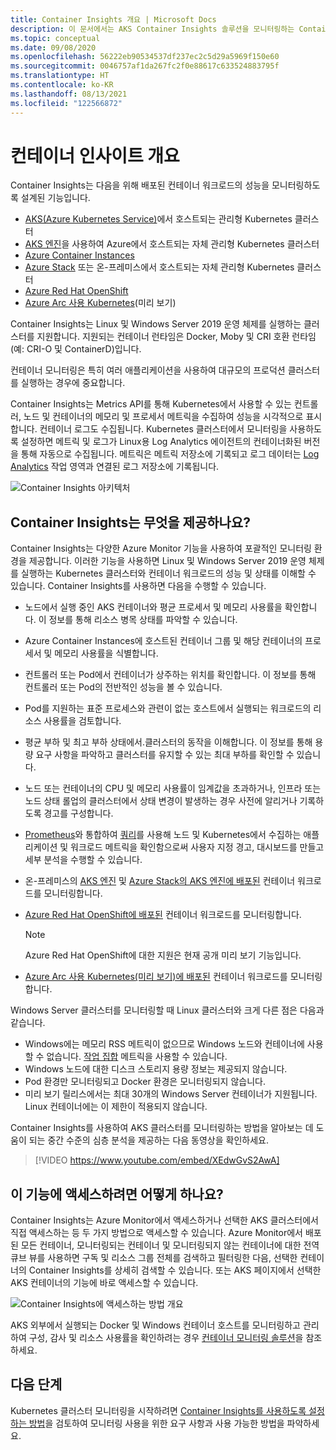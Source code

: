 ```yaml
---
title: Container Insights 개요 | Microsoft Docs
description: 이 문서에서는 AKS Container Insights 솔루션을 모니터링하는 Container Insights 및 Container Insights가 Azure의 AKS 클러스터 및 Container Instances 상태를 모니터링하여 제공하는 가치에 대해 설명합니다.
ms.topic: conceptual
ms.date: 09/08/2020
ms.openlocfilehash: 56222eb90534537df237ec2c5d29a5969f150e60
ms.sourcegitcommit: 0046757af1da267fc2f0e88617c633524883795f
ms.translationtype: HT
ms.contentlocale: ko-KR
ms.lasthandoff: 08/13/2021
ms.locfileid: "122566872"
---
```

# <a name="container-insights-overview"></a>컨테이너 인사이트 개요

Container Insights는 다음을 위해 배포된 컨테이너 워크로드의 성능을 모니터링하도록 설계된 기능입니다.

- [AKS(Azure Kubernetes Service)](../../aks/intro-kubernetes.md)에서 호스트되는 관리형 Kubernetes 클러스터
- [AKS 엔진](https://github.com/Azure/aks-engine)을 사용하여 Azure에서 호스트되는 자체 관리형 Kubernetes 클러스터
- [Azure Container Instances](../../container-instances/container-instances-overview.md)
- [Azure Stack](/azure-stack/user/azure-stack-kubernetes-aks-engine-overview) 또는 온-프레미스에서 호스트되는 자체 관리형 Kubernetes 클러스터
- [Azure Red Hat OpenShift](../../openshift/intro-openshift.md)
- [Azure Arc 사용 Kubernetes](../../azure-arc/kubernetes/overview.md)(미리 보기)

Container Insights는 Linux 및 Windows Server 2019 운영 체제를 실행하는 클러스터를 지원합니다. 지원되는 컨테이너 런타임은 Docker, Moby 및 CRI 호환 런타임(예: CRI-O 및 ContainerD)입니다.

컨테이너 모니터링은 특히 여러 애플리케이션을 사용하여 대규모의 프로덕션 클러스터를 실행하는 경우에 중요합니다.

Container Insights는 Metrics API를 통해 Kubernetes에서 사용할 수 있는 컨트롤러, 노드 및 컨테이너의 메모리 및 프로세서 메트릭을 수집하여 성능을 시각적으로 표시합니다. 컨테이너 로그도 수집됩니다.  Kubernetes 클러스터에서 모니터링을 사용하도록 설정하면 메트릭 및 로그가 Linux용 Log Analytics 에이전트의 컨테이너화된 버전을 통해 자동으로 수집됩니다. 메트릭은 메트릭 저장소에 기록되고 로그 데이터는 [Log Analytics](../logs/log-query-overview.md) 작업 영역과 연결된 로그 저장소에 기록됩니다.

![Container Insights 아키텍처](./media/container-insights-overview/azmon-containers-architecture-01.png)

## <a name="what-does-container-insights-provide"></a>Container Insights는 무엇을 제공하나요?

Container Insights는 다양한 Azure Monitor 기능을 사용하여 포괄적인 모니터링 환경을 제공합니다. 이러한 기능을 사용하면 Linux 및 Windows Server 2019 운영 체제를 실행하는 Kubernetes 클러스터와 컨테이너 워크로드의 성능 및 상태를 이해할 수 있습니다. Container Insights를 사용하면 다음을 수행할 수 있습니다.

* 노드에서 실행 중인 AKS 컨테이너와 평균 프로세서 및 메모리 사용률을 확인합니다. 이 정보를 통해 리소스 병목 상태를 파악할 수 있습니다.
* Azure Container Instances에 호스트된 컨테이너 그룹 및 해당 컨테이너의 프로세서 및 메모리 사용률을 식별합니다.
* 컨트롤러 또는 Pod에서 컨테이너가 상주하는 위치를 확인합니다. 이 정보를 통해 컨트롤러 또는 Pod의 전반적인 성능을 볼 수 있습니다.
* Pod를 지원하는 표준 프로세스와 관련이 없는 호스트에서 실행되는 워크로드의 리소스 사용률을 검토합니다.
* 평균 부하 및 최고 부하 상태에서.클러스터의 동작을 이해합니다. 이 정보를 통해 용량 요구 사항을 파악하고 클러스터를 유지할 수 있는 최대 부하를 확인할 수 있습니다.
* 노드 또는 컨테이너의 CPU 및 메모리 사용률이 임계값을 초과하거나, 인프라 또는 노드 상태 롤업의 클러스터에서 상태 변경이 발생하는 경우 사전에 알리거나 기록하도록 경고를 구성합니다.
* [Prometheus](https://prometheus.io/docs/introduction/overview/)와 통합하여 [쿼리](container-insights-log-query.md)를 사용해 노드 및 Kubernetes에서 수집하는 애플리케이션 및 워크로드 메트릭을 확인함으로써 사용자 지정 경고, 대시보드를 만들고 세부 분석을 수행할 수 있습니다.
* 온-프레미스의 [AKS 엔진](https://github.com/Azure/aks-engine) 및 [Azure Stack의 AKS 엔진에 배포된](/azure-stack/user/azure-stack-kubernetes-aks-engine-overview) 컨테이너 워크로드를 모니터링합니다.
* [Azure Red Hat OpenShift에 배포된](../../openshift/intro-openshift.md) 컨테이너 워크로드를 모니터링합니다.

    >[!NOTE]
    >Azure Red Hat OpenShift에 대한 지원은 현재 공개 미리 보기 기능입니다.
    >

* [Azure Arc 사용 Kubernetes(미리 보기)에 배포된](../../azure-arc/kubernetes/overview.md) 컨테이너 워크로드를 모니터링합니다.

Windows Server 클러스터를 모니터링할 때 Linux 클러스터와 크게 다른 점은 다음과 같습니다.

- Windows에는 메모리 RSS 메트릭이 없으므로 Windows 노드와 컨테이너에 사용할 수 없습니다. [작업 집합](/windows/win32/memory/working-set) 메트릭을 사용할 수 있습니다.
- Windows 노드에 대한 디스크 스토리지 용량 정보는 제공되지 않습니다.
- Pod 환경만 모니터링되고 Docker 환경은 모니터링되지 않습니다.
- 미리 보기 릴리스에서는 최대 30개의 Windows Server 컨테이너가 지원됩니다. Linux 컨테이너에는 이 제한이 적용되지 않습니다.

Container Insights를 사용하여 AKS 클러스터를 모니터링하는 방법을 알아보는 데 도움이 되는 중간 수준의 심층 분석을 제공하는 다음 동영상을 확인하세요.

> [!VIDEO https://www.youtube.com/embed/XEdwGvS2AwA]

## <a name="how-do-i-access-this-feature"></a>이 기능에 액세스하려면 어떻게 하나요?

Container Insights는 Azure Monitor에서 액세스하거나 선택한 AKS 클러스터에서 직접 액세스하는 등 두 가지 방법으로 액세스할 수 있습니다. Azure Monitor에서 배포된 모든 컨테이너, 모니터링되는 컨테이너 및 모니터링되지 않는 컨테이너에 대한 전역 큐브 뷰를 사용하면 구독 및 리소스 그룹 전체를 검색하고 필터링한 다음, 선택한 컨테이너의 Container Insights를 상세히 검색할 수 있습니다.  또는 AKS 페이지에서 선택한 AKS 컨테이너의 기능에 바로 액세스할 수 있습니다.

![Container Insights에 액세스하는 방법 개요](./media/container-insights-overview/azmon-containers-experience.png)

AKS 외부에서 실행되는 Docker 및 Windows 컨테이너 호스트를 모니터링하고 관리하여 구성, 감사 및 리소스 사용률을 확인하려는 경우 [컨테이너 모니터링 솔루션](./containers.md)을 참조하세요.

## <a name="next-steps"></a>다음 단계

Kubernetes 클러스터 모니터링을 시작하려면 [Container Insights를 사용하도록 설정하는 방법](container-insights-onboard.md)을 검토하여 모니터링 사용을 위한 요구 사항과 사용 가능한 방법을 파악하세요.
